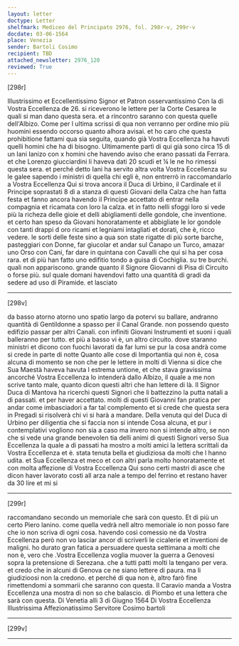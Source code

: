 ```yaml
---
layout: letter
doctype: Letter
shelfmark: Mediceo del Principato 2976, fol. 298r-v, 299r-v
docdate: 03-06-1564
place: Venezia
sender: Bartoli Cosimo
recipient: TBD
attached_newsletter: 2976_120
reviewed: True
---
```


[298r]


Illustrissimo et Eccellentissimo Signor et Patron osservantissimo
Con la di Vostra Eccellenza de 26. si riceverono le lettere per la Corte Cesarea le quali si man
dano questa sera. et a rincontro saranno con questa quelle dell'Albizo.
Come per l ultima scrissi di qua non verranno per ordine mio più huomini
essendo occorso quanto alhora avisai. et ho caro che questa prohibitione
fattami qua sia seguita, quando già Vostra Eccellenza ha havuti quelli
homini che ha di bisogno. Ultimamente partì di qui già sono
circa 15 dì un Iani Ianizo con x homini che havendo aviso
che erano passati da Ferrara. et che Lorenzo giucciardini li haveva
dati 20 scudi et ¼ le ne ho rimessi questa sera. et perché detto Iani ha
servito altra volta Vostra Eccellenza su le galee sapendo i ministri di quella chi
egli è, non entrerrò in raccomandarlo a Vostra Eccellenza
Qui si trova ancora il Duca di Urbino, il Cardinale et il Principe soprastati 8 dì
a stanza di questi Giovani della Calza che han fatta festa et fanno ancora
havendo il Principe accettato di entrar nella compagnia et ricamata con loro
la calza. et in fatto nelli sfoggi loro si vede più la richeza delle
gioie et delli abigliamenti delle gondole, che inventione. et certo han speso
da Giovani honoratamente et abbigliate le lor gondole con tanti drappi
d oro ricami et legniami intagliati et dorati, che è, ricco vedere.
le sorti delle feste sino a qua son state rigatte di più sorte barche,
pasteggiari con Donne, far giucolar et andar sul Canapo un Turco,
amazar uno Orso con Cani, far dare in quintana con Cavalli
che qui si ha per cosa rara. et di più han fatto uno edifitio tondo
a guisa di Cochiglia. su tre burchi. quali non appariscono. grande quanto
il Signore Giovanni di Pisa di Circuito o forse più. sul quale domani havendovi
fatto una quantità di gradi da sedere ad uso di Piramide. et lasciato

---

[298v]


da basso atorno atorno uno spatio largo da potervi su ballare, andranno
quantità di Gentildonne a spasso per il Canal Grande. non possendo questo
edifizio passar per altri Canali. con infiniti Giovani Instrumenti et suoni
i quali balleranno per tutto. et più a basso vi è, un altro circuito. dove
staranno ministri et dicono con fuochi lavorati da far lumi se pur la
cosa andrà come si crede in parte di notte
Quanto alle cose di Importantia qui non è, cosa alcuna di momento se non che
per le lettere in molti di Vienna si dice che Sua Maestà haveva havuta
l estrema untione, et che stava gravissima ancorché Vostra Eccellenza lo intenderà dallo
Albizo, il quale a me non scrive tanto male, quanto dicon questi altri che han
lettere di là. Il Signor Duca di Mantova ha ricerchi questi Signori che
li battezzino la putta natali a dì passati. et per haver accettato. molti
di questi Giovanni fan pratica per andar come imbasciadori a far tal complemento
et si crede che questa sera in Pregadi si risolverà chi vi si harà
a mandare.
Della venuta qui del Duca di Urbino per diligentia che si faccia non si
intende Cosa alcuna, et pur i contemplativi vogliono non sia a caso
ma invero non si intende altro, se non che si vede una grande benevolen
tia delli animi di questi Signori verso Sua Eccellenza la quale a dì passati ha mostro
a molti amici la lettera scrittali da Vostra Eccellenza et è. stata tenuta bella et
giudiziosa da molti che l hanno udita. et Sua Eccellenza et meco et con altri
parla molto honoratamente et con molta affezione di Vostra Eccellenza
Qui sono certi mastri di asce che dicon haver lavorato costì all arza
nale a tempo del ferrino et restano haver da 30 lire et mi si

---

[299r]


raccomandano secondo un memoriale che sarà con questo. Et di più
un certo Piero lanino. come quella vedrà nell altro memoriale
io non posso fare che io non scriva di ogni cosa. havendo così comessio
ne da Vostra Eccellenza però non vo lasciar ancor di scriverli le cicalerie
et inventioni de maligni. ho durato gran fatica a persuadere
questa settimana a molti che non è, vero che .Vostra Eccellenza voglia muover la guerra
a Genovesi sopra la pretensione di Serezana. che a tutti patti
molti la tengano per vera. et credo che in alcuni di Genova ce ne
siano lettere di paura. ma li giudizioosi non la credono.
et perché di qua non è, altro farò fine rimettendomi a sommarii
che saranno con questa. Il Caravio manda a Vostra Eccellenza una mostra
di non so che balascio. di Piombo et una lettera che sarà con questa.
Di Venetia alli 3 di Giugno 1564
Di Vostra Eccellenza Illustrissima
Affezionatissimo Servitore
Cosimo bartoli

---

[299v]



---

